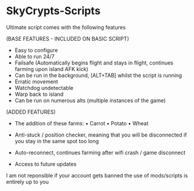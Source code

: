 # SkyCrypts-Scripts

Ultimate script comes with the following features

(BASE FEATURES - INCLUDED ON BASIC SCRIPT)
- Easy to configure
- Able to run 24/7
- Failsafe (Automatically begins flight and stays in flight, continues farming upon island AFK kick)
- Can be run in the background, [ALT+TAB] whilst the script is running
- Erratic movement
- Watchdog undetectable
- Warp back to island
- Can be run on numerous alts (multiple instances of the game)

(ADDED FEATURES)
- The addition of these farms:
• Carrot
• Potato
• Wheat

- Anti-stuck / position checker, meaning that you will be disconnected if you stay in the same spot too long
- Auto-reconnect, continues farming after wifi crash / game disconnect
- Access to future updates

I am not reponsible if your account gets banned the use of mods/scripts is entirely up to you
